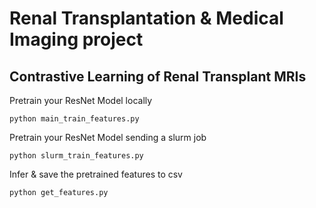 # Renal Transplantation & Medical Imaging project

## Contrastive Learning of Renal Transplant MRIs

Pretrain your ResNet Model locally
```
python main_train_features.py
```

Pretrain your ResNet Model sending a slurm job
```
python slurm_train_features.py
```

Infer & save the pretrained features to csv
```
python get_features.py
```
